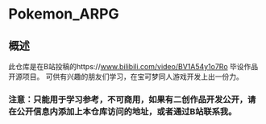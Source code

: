 # Pokemon_ARPG
## 概述
此仓库是在B站投稿的https://www.bilibili.com/video/BV1A54y1o7Ro 毕设作品开源项目。
可供有兴趣的朋友们学习，在宝可梦同人游戏开发上出一份力。

### 注意：只能用于学习参考，不可商用，如果有二创作品开发公开，请在公开信息内添加上本仓库访问的地址，或者通过B站联系我。
